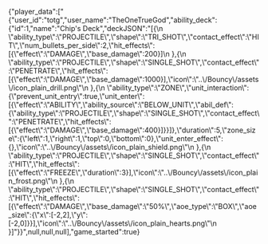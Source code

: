 {"player_data":["{\"user_id\":\"totg\",\"user_name\":\"TheOneTrueGod\",\"ability_deck\":{\"id\":1,\"name\":\"Chip's Deck\",\"deckJSON\":\"[{\\n      \\\"ability_type\\\":\\\"PROJECTILE\\\",\\\"shape\\\":\\\"TRI_SHOT\\\",\\\"contact_effect\\\":\\\"HIT\\\",\\\"num_bullets_per_side\\\":2,\\\"hit_effects\\\":[{\\\"effect\\\":\\\"DAMAGE\\\",\\\"base_damage\\\":200}]\\n    },{\\n      \\\"ability_type\\\":\\\"PROJECTILE\\\",\\\"shape\\\":\\\"SINGLE_SHOT\\\",\\\"contact_effect\\\":\\\"PENETRATE\\\",\\\"hit_effects\\\":[{\\\"effect\\\":\\\"DAMAGE\\\",\\\"base_damage\\\":1000}],\\\"icon\\\":\\\"..\\\/Bouncy\\\/assets\\\/icon_plain_drill.png\\\"\\n    },{\\n      \\\"ability_type\\\":\\\"ZONE\\\",\\\"unit_interaction\\\":{\\\"prevent_unit_entry\\\":true,\\\"unit_enter\\\":[{\\\"effect\\\":\\\"ABILITY\\\",\\\"ability_source\\\":\\\"BELOW_UNIT\\\",\\\"abil_def\\\":{\\\"ability_type\\\":\\\"PROJECTILE\\\",\\\"shape\\\":\\\"SINGLE_SHOT\\\",\\\"contact_effect\\\":\\\"PENETRATE\\\",\\\"hit_effects\\\":[{\\\"effect\\\":\\\"DAMAGE\\\",\\\"base_damage\\\":400}]}}]},\\\"duration\\\":5,\\\"zone_size\\\":{\\\"left\\\":1,\\\"right\\\":1,\\\"top\\\":0,\\\"bottom\\\":0},\\\"unit_enter_effect\\\":{},\\\"icon\\\":\\\"..\\\/Bouncy\\\/assets\\\/icon_plain_shield.png\\\"\\n    },{\\n      \\\"ability_type\\\":\\\"PROJECTILE\\\",\\\"shape\\\":\\\"SINGLE_SHOT\\\",\\\"contact_effect\\\":\\\"HIT\\\",\\\"hit_effects\\\":[{\\\"effect\\\":\\\"FREEZE\\\",\\\"duration\\\":3}],\\\"icon\\\":\\\"..\\\/Bouncy\\\/assets\\\/icon_plain_frost.png\\\"\\n    },{\\n      \\\"ability_type\\\":\\\"PROJECTILE\\\",\\\"shape\\\":\\\"SINGLE_SHOT\\\",\\\"contact_effect\\\":\\\"HIT\\\",\\\"hit_effects\\\":[{\\\"effect\\\":\\\"DAMAGE\\\",\\\"base_damage\\\":\\\"50%\\\",\\\"aoe_type\\\":\\\"BOX\\\",\\\"aoe_size\\\":{\\\"x\\\":[-2,2],\\\"y\\\":[-2,0]}}],\\\"icon\\\":\\\"..\\\/Bouncy\\\/assets\\\/icon_plain_hearts.png\\\"\\n    }]\"}}",null,null,null],"game_started":true}